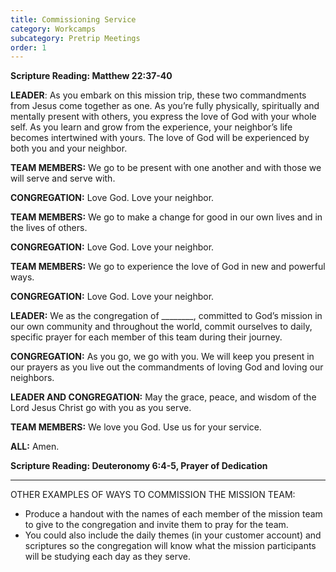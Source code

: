 ```yaml
---
title: Commissioning Service
category: Workcamps
subcategory: Pretrip Meetings
order: 1
---
```


**Scripture Reading: Matthew 22:37-40&nbsp;**

**LEADER**\: As you embark on this mission trip, these two commandments from Jesus come together as one. As you’re fully physically, spiritually and mentally present with others, you express the love of God with your whole self. As you learn and grow from the experience, your neighbor’s life becomes intertwined with yours. The love of God will be experienced by both you and your neighbor.&nbsp;

**TEAM MEMBERS:** We go to be present with one another and with those we will serve and serve with.&nbsp;

**CONGREGATION:** Love God. Love your neighbor.&nbsp;

**TEAM MEMBERS:** We go to make a change for good in our own lives and in the lives of others.&nbsp;

**CONGREGATION:** Love God. Love your neighbor.&nbsp;

**TEAM MEMBERS:** We go to experience the love of God in new and powerful ways.&nbsp;

**CONGREGATION:** Love God. Love your neighbor.&nbsp;

**LEADER:** We as the congregation of \_\_\_\_\_\_\_\_, committed to God’s mission in our own community and throughout the world, commit ourselves to daily, specific prayer for each member of this team during their journey.&nbsp;

**CONGREGATION:** As you go, we go with you. We will keep you present in our prayers as you live out the commandments of loving God and loving our neighbors.&nbsp;

**LEADER AND CONGREGATION:** May the grace, peace, and wisdom of the Lord Jesus Christ go with you as you serve.&nbsp;

**TEAM MEMBERS:** We love you God. Use us for your service.&nbsp;

**ALL:** Amen.&nbsp;

**Scripture Reading: Deuteronomy 6:4-5, Prayer of Dedication&nbsp;**

---

OTHER EXAMPLES OF WAYS TO COMMISSION THE MISSION TEAM:

* Produce a handout with the names of each member of the mission team to give to the congregation and invite them to pray for the team.
* You could also include the daily themes (in your customer account) and scriptures so the congregation will know what the mission participants will be studying each day as they serve.
